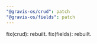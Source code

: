 ```yaml
---
"@gravis-os/crud": patch
"@gravis-os/fields": patch
---
```


fix(crud): rebuilt.
fix(fields): rebuilt.
